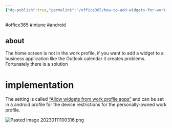 ```yaml
---
{"dg-publish":true,"permalink":"/office365/how-to-add-widgets-for-work-profile-apps-in-intune/","tags":["public"],"noteIcon":"1","created":"2023-01-11T10:00:20.853+01:00","updated":"2023-01-17T23:12:11.290+01:00"}
---
```



#office365 #intune #android
## about
The home screen is not in the work profile, if you want to add a widget to a business application like the Outlook calendar it creates problems. Fortunately there is a solution

# implementation 
The setting is called [“Allow widgets from work profile apps”](https://docs.microsoft.com/en-us/mem/intune/configuration/device-restrictions-android-for-work#personally-owned-devices-with-a-work-profile)  and can be set in a android profile for  the device restrictions for the personally-owned work profile.

![Pasted image 20230111100316.png](/img/user/Office365/attachments/Pasted%20image%2020230111100316.png)